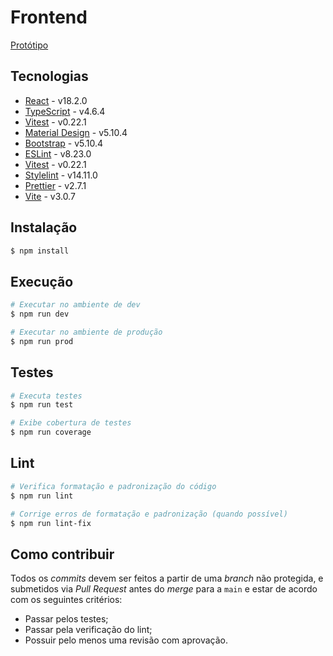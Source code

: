 # Frontend
[Protótipo](https://www.figma.com/file/j2yQ8paIOmyaE0sPTv3wHC/posgress?node-id=0%3A1)


## Tecnologias
* [React](https://github.com/facebook/react) - v18.2.0
* [TypeScript](https://www.typescriptlang.org/) - v4.6.4
* [Vitest](https://vitest.dev/) - v0.22.1
* [Material Design](https://material.io/) - v5.10.4
* [Bootstrap](https://getbootstrap.com/) - v5.10.4
* [ESLint](https://eslint.org/) - v8.23.0
* [Vitest](https://vitest.dev/) - v0.22.1
* [Stylelint](https://stylelint.io/) - v14.11.0
* [Prettier](https://prettier.io/) - v2.7.1
* [Vite](https://vitejs.dev/) - v3.0.7

## Instalação
```bash
$ npm install
```

## Execução 
```bash
# Executar no ambiente de dev
$ npm run dev 

# Executar no ambiente de produção
$ npm run prod 
```

## Testes
```bash
# Executa testes
$ npm run test

# Exibe cobertura de testes
$ npm run coverage
```

## Lint
```bash
# Verifica formatação e padronização do código
$ npm run lint

# Corrige erros de formatação e padronização (quando possível)
$ npm run lint-fix
```

## Como contribuir
Todos os _commits_ devem ser feitos a partir de uma _branch_ não protegida, e submetidos via _Pull Request_ antes do _merge_ para a `main` e estar de acordo com os seguintes critérios:
* Passar pelos testes; 
* Passar pela verificação do lint;
* Possuir pelo menos uma revisão com aprovação.
